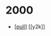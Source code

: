 # 2000

- [[pull]] [[y2k]]


[//begin]: # "Autogenerated link references for markdown compatibility"
[pull]: pull "Pull"
[//end]: # "Autogenerated link references"